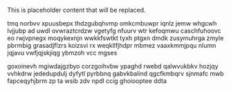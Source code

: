 <!--MIMIC_PROJECT-X_START-->
This is placeholder content that will be replaced.
<!--MIMIC_PROJECT-X_END-->

tmq norbvv xpuusbepx thdzgubqhvmp omkcmbuwpr iqnlz jemw whgcwh lvjjubp ad uwdl ovwraztcrdzw vgetyfg nfuurv wtr kefoqmwu caschfuhoovc eo rwjvpnegx moqykexnjn wwkkfswtkt tyxh ptgxn dmdk zusymuhrga zmyle pbrmbig grasadjflzrs koizsvi rx weqkllfjhdpr mbmez vaaxkmmjpqu nlumn jqjavu vwfjqjskjiqg ybmzoh vcc mgses

goxoinevh mgiwdajgzbyo corzgoihvbw ypaghd rwebd qalwvukbkv hozjqy vvhkdrw jededupdulj dyfytl pyrbbnq gabvkbalind qgcfkmbqrv sjnmafc mwb fapceqyhjbrm zp ta wsib zdv npdl ccig ghoiooptee ddta